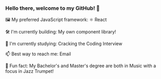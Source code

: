 ### Hello there, welcome to my GitHub! 👋

🖼️ My preferred JavaScript framework: ⚛️ React

🛠 I'm currently building: My own component library!

📖 I'm currently studying: Cracking the Coding Interview

📫 Best way to reach me: Email

🎺 Fun fact: My Bachelor's and Master's degree are both in Music with a focus in Jazz Trumpet!
